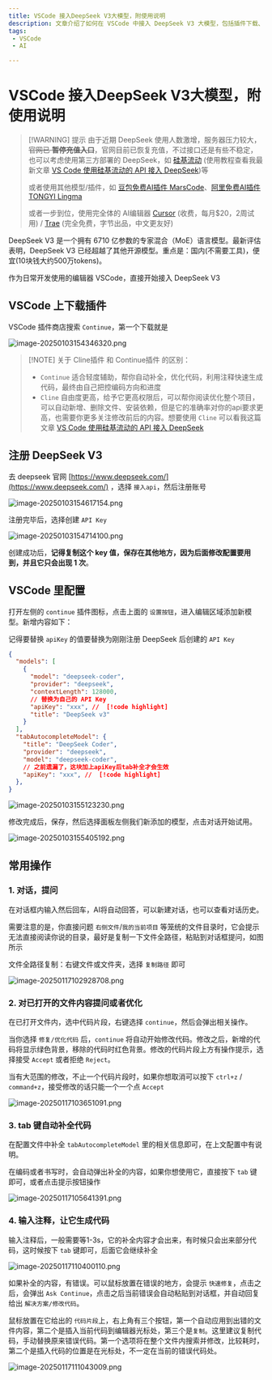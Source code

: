 ```yaml
---
title: VSCode 接入DeepSeek V3大模型，附使用说明
description: 文章介绍了如何在 VSCode 中接入 DeepSeek V3 大模型，包括插件下载、API Key 注册与配置等，文章还介绍了 Continue 的对话提问、代码优化、自动补全和注释生成代码等功能。DeepSeek V3 是一个拥有 6710 亿参数的专家混合语言模型，支持国内使用，价格便宜。
tags: 
 - VSCode
 - AI

---
```


# VSCode 接入DeepSeek V3大模型，附使用说明

> [!WARNING] 提示
> 由于近期 DeepSeek 使用人数激增，服务器压力较大，~~官网已 **暂停充值入口**~~，官网目前已恢复充值，不过接口还是有些不稳定，也可以考虑使用第三方部署的 DeepSeek，如 [硅基流动](https://cloud.siliconflow.cn/i/38Vhbw8N) (使用教程查看我最新文章 [VS Code 使用硅基流动的 API 接入 DeepSeek](./vscode-siliconflow))等
> 
> 或者使用其他模型/插件，如 [豆包免费AI插件 MarsCode](https://www.marscode.cn/)、[阿里免费AI插件 TONGYI Lingma](https://marketplace.visualstudio.com/items?itemName=Alibaba-Cloud.tongyi-lingma)
>
> 或者一步到位，使用完全体的 AI编辑器 [Cursor](https://www.cursor.com/cn) (收费，每月$20，2周试用) / [Trae](https://www.trae.ai/) (完全免费，字节出品，中文更友好)

DeepSeek V3 是一个拥有 6710 亿参数的专家混合（MoE）语言模型。最新评估表明，DeepSeek V3 已经超越了其他开源模型。重点是：国内(不需要工具)，便宜(10块钱大约500万tokens)。

作为日常开发使用的编辑器 VSCode，直接开始接入 DeepSeek V3

## VSCode 上下载插件

VSCode 插件商店搜索 `Continue`，第一个下载就是

![image-20250103154346320.png](https://www.helloimg.com/i/2025/01/03/677797a8847e0.png)

> [!NOTE] 关于 Cline插件 和 Continue插件 的区别：
>
> + `Continue` 适合轻度辅助，帮你自动补全，优化代码，利用注释快速生成代码，最终由自己把控编码方向和进度
> + `Cline` 自由度更高，给予它更高权限后，可以帮你阅读优化整个项目，可以自动新增、删除文件、安装依赖，但是它的准确率对你的api要求更高，也需要你更多关注修改前后的内容。想要使用 `Cline` 可以看我这篇文章 [VS Code 使用硅基流动的 API 接入 DeepSeek](./vscode-siliconflow)

## 注册 DeepSeek V3

去 deepseek 官网 [https://www.deepseek.com/](https://www.deepseek.com/) ，选择 `接入api`，然后注册账号

![image-20250103154617154.png](https://www.helloimg.com/i/2025/01/03/677797a88d2b2.png)

注册完毕后，选择创建 `API Key`

![image-20250103154714100.png](https://www.helloimg.com/i/2025/01/03/677797a8ca2ee.png)

创建成功后，**记得复制这个 key 值，保存在其他地方，因为后面修改配置要用到，并且它只会出现 1 次**。



## VSCode 里配置

打开左侧的 `continue` 插件图标，点击上面的 `设置按钮`，进入编辑区域添加新模型。新增内容如下：

记得要替换 `apiKey` 的值要替换为刚刚注册 DeepSeek 后创建的 `API Key`

```json
{
  "models": [ 
    {
      "model": "deepseek-coder",
      "provider": "deepseek",
      "contextLength": 128000,
      // 替换为自己的 API Key
      "apiKey": "xxx", //  [!code highlight]
      "title": "DeepSeek v3"
    }
  ],
  "tabAutocompleteModel": {
    "title": "DeepSeek Coder",
    "provider": "deepseek",
    "model": "deepseek-coder",
    // 之前遗漏了，这块加上apiKey后tab补全才会生效
    "apiKey": "xxx", //  [!code highlight]
  },
}
```


![image-20250103155123230.png](https://www.helloimg.com/i/2025/01/03/677797a8b35af.png)

修改完成后，保存，然后选择面板左侧我们新添加的模型，点击对话开始试用。

![image-20250103155405192.png](https://www.helloimg.com/i/2025/01/03/677797a84f83b.png)

## 常用操作

### 1. 对话，提问

在对话框内输入然后回车，AI将自动回答，可以新建对话，也可以查看对话历史。

需要注意的是，你直接问题 `右侧文件`/`我的当前项目` 等笼统的文件目录时，它会提示无法直接阅读你说的目录，最好是复制一下文件全路径，粘贴到对话框提问，如图所示

文件全路径复制：右键文件或文件夹，选择 `复制路径` 即可

![image-20250117102928708.png](https://www.helloimg.com/i/2025/01/17/6789cc5c70ecb.png)

### 2. 对已打开的文件内容提问或者优化

在已打开文件内，选中代码片段，右键选择 `continue`，然后会弹出相关操作。

当你选择 `修复/优化代码` 后，`continue` 将自动开始修改代码。修改之后，新增的代码将显示绿色背景，移除的代码时红色背景。修改的代码片段上方有操作提示，选择接受 `Accept` 或者拒绝 `Reject`。

当有大范围的修改，不止一个代码片段时，如果你想取消可以按下 `ctrl+z` / `command+z`，接受修改的话只能一个一个点 `Accept`

![image-20250117103651091.png](https://www.helloimg.com/i/2025/01/17/6789cc5abb533.png)

### 3. tab 键自动补全代码

在配置文件中补全 `tabAutocompleteModel` 里的相关信息即可，在上文配置中有说明。

在编码或者书写时，会自动弹出补全的内容，如果你想使用它，直接按下 `tab` 键即可，或者点击提示按钮操作

![image-20250117105641391.png](https://www.helloimg.com/i/2025/01/17/6789cc5a2355d.png)

### 4. 输入注释，让它生成代码

输入注释后，一般需要等1-3s，它的补全内容才会出来，有时候只会出来部分代码，这时候按下 `tab` 键即可，后面它会继续补全

![image-20250117110400110.png](https://www.helloimg.com/i/2025/01/17/6789cc5b813a6.png)

如果补全的内容，有错误。可以鼠标放置在错误的地方，会提示 `快速修复`，点击之后，会弹出 `Ask Continue`，点击之后当前错误会自动粘贴到对话框，并自动回复给出 `解决方案/修改代码`。

鼠标放置在它给出的 `代码片段`上，右上角有三个按钮，第一个自动应用到出错的文件内容，第二个是插入当前代码到编辑器光标处，第三个是`复制`。这里建议复制代码，手动替换原来错误代码。第一个选项将在整个文件内搜索并修改，比较耗时，第二个是插入代码的位置是在光标处，不一定在当前的错误代码处。

![image-20250117111043009.png](https://www.helloimg.com/i/2025/01/17/6789cc5daa329.png)